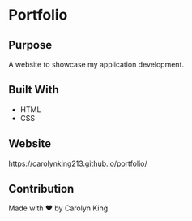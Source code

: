 # Portfolio

## Purpose 
A website to showcase my application development. 

## Built With
* HTML
* CSS

## Website
https://carolynking213.github.io/portfolio/

## Contribution 
Made with ❤️ by Carolyn King
